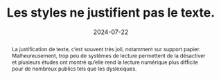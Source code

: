 ---
N: '186'
Rubrique: Présentation
title: Les styles ne justifient pas le texte. 
detail: 
abstract: La justification de texte, c’est souvent très joli, notamment sur support papier. Malheureusement, trop peu de systèmes de lecture permettent de la désactiver et plusieurs études ont montré qu’elle rend la lecture numérique plus difficile pour de nombreux publics tels que les dyslexiques. 
categories: [" Présentation"]
agrege: O4186-E065
opquast: '4 186'
indiceebook: '65'
description: "Règle n° 065"
before: "064"
weight: "065"
after: "066"
actif: '1'
layout: rules
date: 2024-07-22
tags: ["accessibilité", ""]
objectif: ["Faciliter la lecture à l’écran, notamment pour les personnes dyslexiques.", "Améliorer l’accessibilité des contenus aux personnes handicapées."]
Meo: ["Ne pas utiliser la propriété CSS text-align avec la valeur justify, ou tout autre équivalent."]
Controle: ["Vérifier dans le code CSS l’absence de règles text-align : justify.", "Vérifier dans le code HTML l’absence d’attributs HTML align=justify."]
epubcheck: 
ace: 
Source: ["Opquast"]
Referentiel: [""]
Steps: ["conception", ""]
---